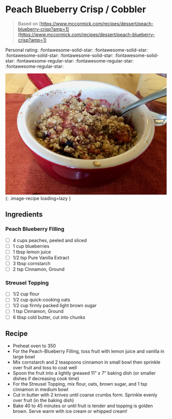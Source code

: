 # Peach Blueberry Crisp / Cobbler

> Based on [https://www.mccormick.com/recipes/dessert/peach-blueberry-crisp?amp=1](https://www.mccormick.com/recipes/dessert/peach-blueberry-crisp?amp=1)

<!-- {cts} rating=2; (User can specify rating on scale of 1-5) -->

Personal rating: :fontawesome-solid-star: :fontawesome-solid-star: :fontawesome-solid-star: :fontawesome-solid-star: :fontawesome-solid-star: :fontawesome-regular-star: :fontawesome-regular-star: :fontawesome-regular-star:

<!-- {cte} -->

<!-- {cts} name_image=peach_blueberry_crisp.jpeg; (User can specify image name) -->

![peach_blueberry_crisp.jpeg](./peach_blueberry_crisp.jpeg){: .image-recipe loading=lazy }

<!-- {cte} -->

## Ingredients

### Peach Blueberry Filling

- [ ] 4 cups peaches, peeled and sliced
- [ ] 1 cup blueberries
- [ ] 1 tbsp lemon juice
- [ ] 1/2 tsp Pure Vanilla Extract
- [ ] 3 tbsp cornstarch
- [ ] 2 tsp Cinnamon, Ground

### Streusel Topping

- [ ] 1/2 cup flour
- [ ] 1/2 cup quick-cooking oats
- [ ] 1/2 cup firmly packed light brown sugar
- [ ] 1 tsp Cinnamon, Ground
- [ ] 6 tbsp cold butter, cut into chunks

## Recipe

- Preheat oven to 350
- For the Peach-Blueberry Filling, toss fruit with lemon juice and vanilla in large bowl
- Mix cornstarch and 2 teaspoons cinnamon in small bowl then sprinkle over fruit and toss to coat well
- Spoon the fruit into a lightly greased 11" x 7" baking dish (or smaller dishes if decreasing cook time)
- For the Streusel Topping, mix flour, oats, brown sugar, and 1 tsp cinnamon in medium bowl
- Cut in butter with 2 knives until coarse crumbs form. Sprinkle evenly over fruit (in the baking dish)
- Bake 40 to 45 minutes or until fruit is tender and topping is golden brown. Serve warm with ice cream or whipped cream!
